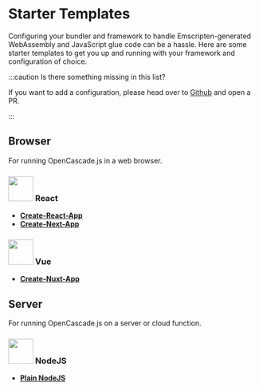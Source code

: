 # Starter Templates

Configuring your bundler and framework to handle Emscripten-generated WebAssembly and JavaScript glue code can be a hassle. Here are some starter templates to get you up and running with your framework and configuration of choice.

:::caution Is there something missing in this list?

If you want to add a configuration, please head over to [Github](https://github.com/donalffons/opencascade.js) and open a PR.

:::

## Browser

For running OpenCascade.js in a web browser.

### <img src="/img/logos/react.svg" width="50" height="50" /> React

* [**Create-React-App**](/download-starter-templates/ocjs-create-react-app-5.zip)
* [**Create-Next-App**](/download-starter-templates/ocjs-create-next-app-12.zip)

### <img src="/img/logos/vue.svg" width="50" height="50" /> Vue

* [**Create-Nuxt-App**](/download-starter-templates/ocjs-create-nuxt-app.zip)

## Server

For running OpenCascade.js on a server or cloud function.

### <img src="/img/logos/node.svg" width="50" height="50" /> NodeJS

* [**Plain NodeJS**](/download-starter-templates/ocjs-node.zip)